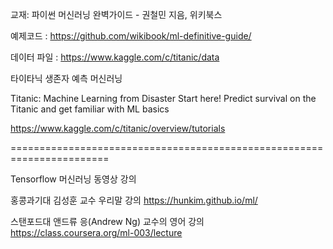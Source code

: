 


교재: 파이썬 머신러닝 완벽가이드 - 권철민 지음, 위키북스


예제코드 : https://github.com/wikibook/ml-definitive-guide/


데이터 파일  : https://www.kaggle.com/c/titanic/data



타이타닉 생존자 예측 머신러닝 

Titanic: Machine Learning from Disaster
Start here! Predict survival on the Titanic and get familiar with ML basics

https://www.kaggle.com/c/titanic/overview/tutorials



=======================================================================

 Tensorflow 머신러닝 동영상 강의
 
 홍콩과기대 김성훈 교수 우리말 강의
 https://hunkim.github.io/ml/
 
 
 스탠포드대 앤드류 응(Andrew Ng) 교수의 영어 강의
https://class.coursera.org/ml-003/lecture



